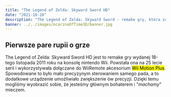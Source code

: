 ```yaml
---
title: "The Legend of Zelda: Skyward Sword HD"
date: "2021-10-20"
description: "The Legend of Zelda: Skyward Sword - remake gry, która została wydana 18 listopada 2011 roku na konsolę nintendo Wii. Opowiada ona o wydarzeniach, które zapoczątkowały całą serię The Legend of Zelda, ale.. Czy warto po nią sięgnąć?"
banner: ../../images/ocarinaOfTime3D/banner.jpg
---
```


## Pierwsze pare rupii o grze

The Legend of Zelda: Skyward Sword HD jest to remake gry wydanej 18-tego listopada 2011 roku na konsolę nintendo Wii. Powstała ona na 25 lecie serii i&nbsp;wykorzystywała dołączane do WiiRemote akcesorium <mark>Wii Motion Plus</mark>. Spowodowane to było mało precyzynym sterowaniem samego pada, a to dodatkowe urządzenie umożliwiało zwiększenie ów precyzji. Dzięki temu mogliśmy wyobrazić sobie, że jesteśmy głównym bohaterem i&nbsp;"_machamy_" mieczem.
